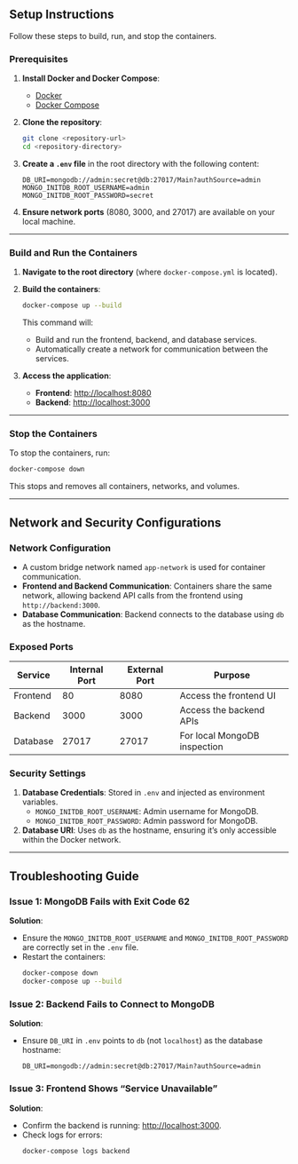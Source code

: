 ## **Setup Instructions**  
Follow these steps to build, run, and stop the containers.

### **Prerequisites**  
1. **Install Docker and Docker Compose**:  
   - [Docker](https://docs.docker.com/get-docker/)  
   - [Docker Compose](https://docs.docker.com/compose/install/)  
2. **Clone the repository**:  
   ```bash
   git clone <repository-url>
   cd <repository-directory>
   ```  
3. **Create a `.env` file** in the root directory with the following content:  
   ```plaintext
   DB_URI=mongodb://admin:secret@db:27017/Main?authSource=admin
   MONGO_INITDB_ROOT_USERNAME=admin
   MONGO_INITDB_ROOT_PASSWORD=secret
   ```

4. **Ensure network ports** (8080, 3000, and 27017) are available on your local machine.

---

### **Build and Run the Containers**  
1. **Navigate to the root directory** (where `docker-compose.yml` is located).  
2. **Build the containers**:  
   ```bash
   docker-compose up --build
   ```  
   This command will:  
   - Build and run the frontend, backend, and database services.  
   - Automatically create a network for communication between the services.  

3. **Access the application**:  
   - **Frontend**: [http://localhost:8080](http://localhost:8080)  
   - **Backend**: [http://localhost:3000](http://localhost:3000)

---

### **Stop the Containers**  
To stop the containers, run:  
```bash
docker-compose down
```  
This stops and removes all containers, networks, and volumes.

---

## **Network and Security Configurations**  

### **Network Configuration**  
- A custom bridge network named `app-network` is used for container communication.  
- **Frontend and Backend Communication**: Containers share the same network, allowing backend API calls from the frontend using `http://backend:3000`.  
- **Database Communication**: Backend connects to the database using `db` as the hostname.

### **Exposed Ports**  
| Service   | Internal Port | External Port | Purpose                         |  
|-----------|---------------|---------------|---------------------------------|  
| Frontend  | 80            | 8080          | Access the frontend UI         |  
| Backend   | 3000          | 3000          | Access the backend APIs        |  
| Database  | 27017         | 27017         | For local MongoDB inspection   |  

### **Security Settings**  
1. **Database Credentials**: Stored in `.env` and injected as environment variables.  
   - `MONGO_INITDB_ROOT_USERNAME`: Admin username for MongoDB.  
   - `MONGO_INITDB_ROOT_PASSWORD`: Admin password for MongoDB.  
2. **Database URI**: Uses `db` as the hostname, ensuring it’s only accessible within the Docker network.

---

## **Troubleshooting Guide**  

### **Issue 1: MongoDB Fails with Exit Code 62**  
**Solution**:  
- Ensure the `MONGO_INITDB_ROOT_USERNAME` and `MONGO_INITDB_ROOT_PASSWORD` are correctly set in the `.env` file.  
- Restart the containers:  
  ```bash
  docker-compose down
  docker-compose up --build
  ```  

### **Issue 2: Backend Fails to Connect to MongoDB**  
**Solution**:  
- Ensure `DB_URI` in `.env` points to `db` (not `localhost`) as the database hostname:  
  ```plaintext
  DB_URI=mongodb://admin:secret@db:27017/Main?authSource=admin
  ```  

### **Issue 3: Frontend Shows “Service Unavailable”**  
**Solution**:  
- Confirm the backend is running: [http://localhost:3000](http://localhost:3000).  
- Check logs for errors:  
  ```bash
  docker-compose logs backend
  ```
